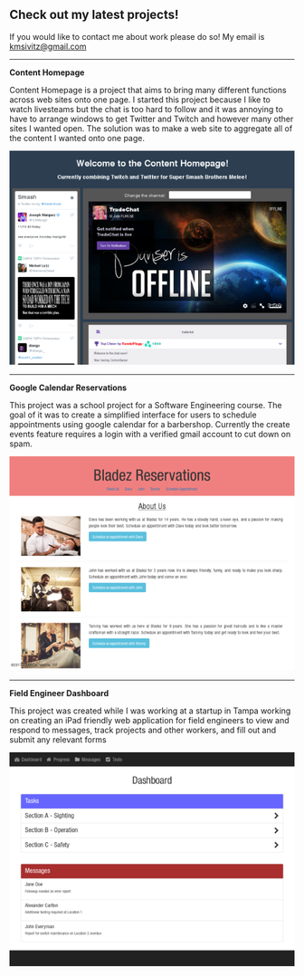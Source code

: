 ## Check out my latest projects!

If you would like to contact me about work please do so! 
My email is kmsivitz@gmail.com

***

**Content Homepage**

Content Homepage is a project that aims to bring many different functions across web sites onto one page.
I started this project because I like to watch livesteams but the chat is too hard to follow and it was annoying
to have to arrange windows to get Twitter and Twitch and however many other sites I wanted open. The solution was to make a web site to aggregate all of the content I wanted onto one page. 

<a href="www.contenthomepage.com">
    <img class="" src="img/portfolio/content-aggregator-twitter-twitch.png">
</a>


***

**Google Calendar Reservations**

This project was a school project for a Software Engineering course. The goal of it was to create a simplified interface for users to schedule appointments using google calendar for a barbershop. Currently the create events feature requires a login with a verified gmail account to cut down on spam.

![Google Calendar Reservations](img/portfolio/appointmentScheduler.png)

***

**Field Engineer Dashboard**

This project was created while I was working at a startup in Tampa working on creating an iPad friendly web application for field engineers to view and respond to messages, track projects and other workers, and fill out and submit any relevant forms

![Field Engineer Dashboard](img/portfolio/mobile-dashboard-ipad-field-engineer-form-messages.png)

